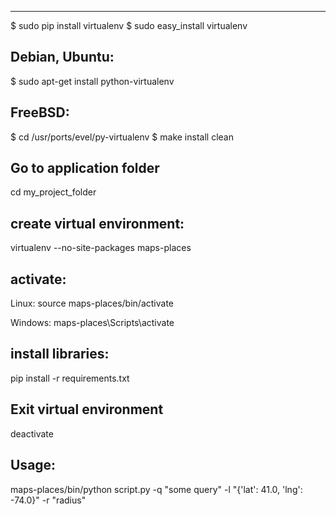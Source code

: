 -------------------------------------------
$ sudo pip install virtualenv
$ sudo easy_install virtualenv

Debian, Ubuntu:
--------------------------------------------
$ sudo apt-get install python-virtualenv

FreeBSD:
--------------------------------------------
$ cd /usr/ports/evel/py-virtualenv
$ make install clean


Go to application folder
--------------------------------------------
cd my_project_folder


create virtual environment:
-------------------------------------------
virtualenv --no-site-packages maps-places


activate:
-------------------------------------------
Linux: source maps-places/bin/activate

Windows: maps-places\Scripts\activate


install libraries:
-------------------------------------------
pip install -r requirements.txt


Exit virtual environment
-------------------------------------------
deactivate


Usage:
-------------------------------------------
maps-places/bin/python script.py -q "some query" -l "{'lat': 41.0, 'lng': -74.0}" -r "radius"
